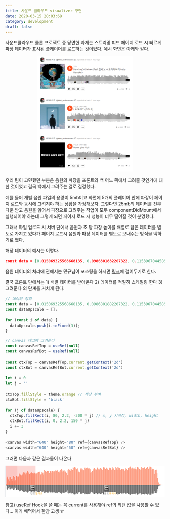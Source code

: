 ```yaml
---
title: 사운드 클라우드 visualizer 구현
date: 2020-03-15 20:03:68
category: development
draft: false
---
```


사운드클라우드 클론 프로젝트 중 당면한 과제는 스트리밍 피드 페이지 로드 시 빠르게 파장 데이터가 표시된 플레이어를 로드하는 것이었다. 예시 화면은 아래와 같다.

<div align="center">
  <img src="./images/031501.png" width="300">
</div>

우리 팀이 고민했던 부분은 음원의 파장을 프론트와 백 어느 쪽에서 그려줄 것인가에 대한 것이었고 결국 백에서 그려주는 걸로 결정했다.

예를 들어 개별 음원 파일의 용량이 5mb이고 화면에 5개의 플레이어 안에 파장이 페이지 로드와 동시에 그려져야 하는 상황을 가정해보자. 그렇다면 25mb의 데이터를 전부 다운 받고 음원을 읽어서 파장으로 그려주는 작업이 모두 componentDidMount에서 실행되어야 하는데 그렇게 되면 페이지 로드 시 성능이 너무 떨어질 것이 분명했다.

그래서 파일 업로드 시 서버 단에서 음원과 초 당 파장 높이를 배열로 담은 데이터를 별도로 가지고 있다가 페이지 로드시 음원과 파장 데이터를 별도로 보내주는 방식을 택하기로 했다.

해당 데이터의 예시는 이렇다.

```json
const data = [0.015069325568668135, 0.0986801882207322, 0.11539670445859204, 0.07732765908365595, 0.05148016305434155, 0.10634254099495452, 0.1071024330073748, 0.08283768478401773, 0.05776393661364017, 0.08872800308812762, 0.12276561358799432, 0.10971316653066178, 0.05288557740821105, 0.06706831316453873, 0.12482540906224632, 0.10755971460745124, 0.12351917980976125, 0.11766009492578655, 0.1580020478707111, 0.15135310579814465, 0.13950752360051444,...];
```

음원 데이터의 처리에 관해서는 민규님이 포스팅을 하시면 [링크](https://velog.io/@madfinger/Python-Audio-Aanalysis)에 걸어두기로 한다.

결국 프론트 단에서는 1) 배열 데이터를 받아온다 2) 데이터를 적절히 스케일링 한다 3) 그려준다 의 단계를 거치게 된다.

```javascript
// 데이터 정리
const data = [0.015069325568668135, 0.0986801882207322, 0.11539670445859204, ...];
const dataUpscale = [];

for (const i of data) {
  dataUpscale.push(i.toFixed(3));
}
```

```javascript
// canvas 태그에 그려준다
const canvasRefTop = useRef(null)
const canvasRefBot = useRef(null)

const ctxTop = canvasRefTop.current.getContext('2d')
const ctxBot = canvasRefBot.current.getContext('2d')

let i = 0
let j = ''

ctxTop.fillStyle = theme.orange // 색상 부여
ctxBot.fillStyle = 'black'

for (j of dataUpscale) {
  ctxTop.fillRect(i, 80, 2.2, -300 * j) // x, y 시작점, width, height
  ctxBot.fillRect(i, 0, 2.2, 150 * j)
  i += 3
}

<canvas width="640" height="80" ref={canvasRefTop} />
<canvas width="640" height="50" ref={canvasRefBot} />
```

그러면 다음과 같은 결과물이 나온다

<div style="display: flex; justify-content: center;">
  <img src="./images/031502.png" width="600">
</div>

참고) useRef Hook을 쓸 때는 꼭 current를 사용해야 ref의 리턴 값을 사용할 수 있다... 이거 빼먹어서 한참 고생 ㅠ

